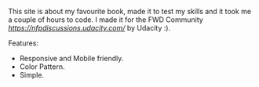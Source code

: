 This site is about my favourite book, made it to test my skills and it took me a couple of hours to code.
I made it for the FWD Community *https://nfpdiscussions.udacity.com/* by Udacity :).

Features:

- Responsive and Mobile friendly.
- Color Pattern.
- Simple.

